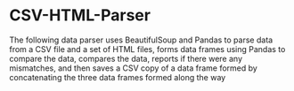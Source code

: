 # CSV-HTML-Parser
The following data parser uses BeautifulSoup and Pandas to parse data from a CSV file and a set of HTML files, forms data frames using Pandas to compare the data, compares the data, reports if there were any mismatches, and then saves a CSV copy of a data frame formed by concatenating the three data frames formed along the way
